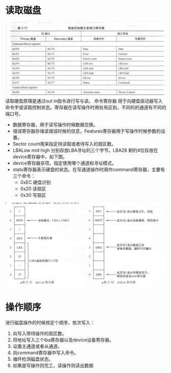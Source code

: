 # 读取磁盘
![](assets/17029960627843.jpg)
读取硬盘原理是通过out in指令进行写与读。
命令寄存器
 用于向硬盘驱动器写入命令字或读取控制状态。寄存器在读写操作时用处有区别，不同的的通道有不同的端口号。
 * 数据寄存器，用于读写操作时候数据交换。
 * 错误寄存器存储读错误时候的信息，Features寄存器用于写操作时候参数的设置。
 * Sector count用来指定待读取或者待写入的扇区数。
 * LBALow mid high 分别存放LBA寻址的三个字节。LBA28 剩的4位存放在device寄存器中，如下图。
 * device寄存器杂项。指定使用哪个通道和寻址模式。
 * statu寄存器表示硬盘的状态。在写通道操作时用作command寄存器，主要有三个命令：
     * 0xEC 硬盘识别
     * 0x20 读扇区
     * 0x30 写扇区

![](assets/17031248794915.jpg)
# 操作顺序
进行磁盘操作的时候规定个顺序，依次写入：
1. 向写入带待操作的扇区数。
2. 将地址写入三个lba寄存器以及device设备寄存器。
3. 设置主通道或者从通道。
4. 向command寄存器中写入命令。
5. 循环检测磁盘状态。
6. 如果是写操作则完工，读操作则读出数据